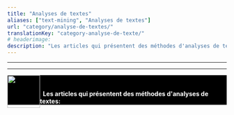 ```yaml
---
title: "Analyses de textes"
aliases: ["text-mining", "Analyses de textes"]
url: "category/analyse-de-textes/"
translationKey: "category-analyse-de-texte/"
# headerimage: 
description: "Les articles qui présentent des méthodes d'analyses de textes (text-mining)."
---
```

<hr>  <hr>
<div style="background-color: black"> 
<img src="/logos/logo_emage_textes_miniformat.gif" style= "float: left" width="75px" >

<br> <br> <aaa style="color: white"> <strong>   Les articles qui présentent des méthodes d'analyses de textes: </strong> </div> </aaa>  